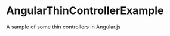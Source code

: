 AngularThinControllerExample
============================

A sample of some thin controllers in Angular.js
